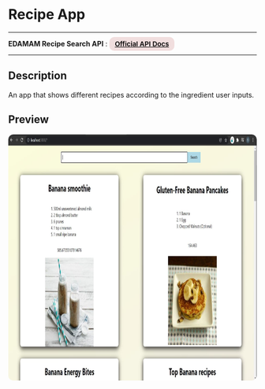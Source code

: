 # Recipe App

---

<div>
<b>EDAMAM Recipe Search API</b> :
<a href="https://developer.edamam.com/edamam-docs-recipe-api-v1" target="_blank" rel="noopener noreferrer"
    style="padding:0.35rem 0.7rem;
    color: black;
    background: #F1DEDE;
    border-radius:10px;
    font-size:0.85rem;
    font-weight:600;">Official API Docs</a>
</div>

---

## Description

<p>An app that shows different recipes according to the ingredient user inputs.</p>

## Preview

<img src="/preview.JPG" height="500" style="border-radius:10px;margin-bottom:1rem;" />
